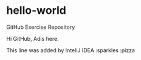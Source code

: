 # hello-world
GitHub Exercise Repository

Hi GitHub,
Adis here.

This line was added by InteliJ IDEA :sparkles :pizza